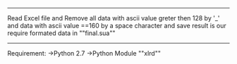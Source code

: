 ____________________________________ ________________________
Read Excel file and Remove all data with ascii value greter then
128 by '_'
and data with ascii value ==160 by a space character
and save result is our require formated data in ""final.sua""
_____________________________________________________________ 

Requirement: 
       ->Python 2.7
	   ->Python Module ""xlrd""